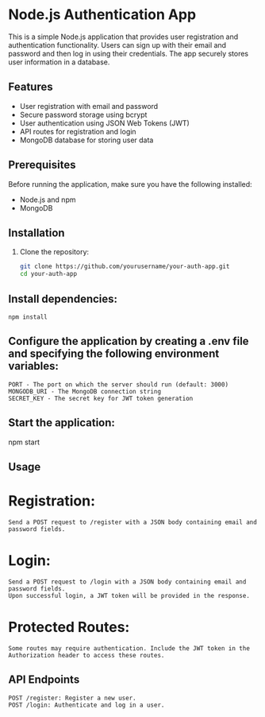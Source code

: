 # Node.js Authentication App

This is a simple Node.js application that provides user registration and authentication functionality. Users can sign up with their email and password and then log in using their credentials. The app securely stores user information in a database.

## Features

- User registration with email and password
- Secure password storage using bcrypt
- User authentication using JSON Web Tokens (JWT)
- API routes for registration and login
- MongoDB database for storing user data

## Prerequisites

Before running the application, make sure you have the following installed:

- Node.js and npm
- MongoDB

## Installation

1. Clone the repository:

   ```bash
   git clone https://github.com/yourusername/your-auth-app.git
   cd your-auth-app
## Install dependencies:

    npm install


## Configure the application by creating a .env file and specifying the following environment variables:

    PORT - The port on which the server should run (default: 3000)
    MONGODB_URI - The MongoDB connection string
    SECRET_KEY - The secret key for JWT token generation

## Start the application:
npm start

## Usage
# Registration:
    Send a POST request to /register with a JSON body containing email and password fields.
# Login:
    Send a POST request to /login with a JSON body containing email and password fields.
    Upon successful login, a JWT token will be provided in the response.
# Protected Routes:
    Some routes may require authentication. Include the JWT token in the Authorization header to access these routes.

## API Endpoints
    POST /register: Register a new user.
    POST /login: Authenticate and log in a user.
